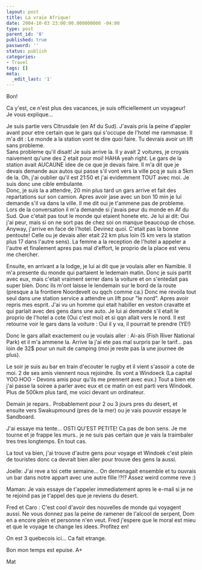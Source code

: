 ```yaml
---
layout: post
title: La vraie Afrique!
date: 2004-10-03 23:00:00.000000000 -04:00
type: post
parent_id: '0'
published: true
password: ''
status: publish
categories:
- Travel
tags: []
meta:
  _edit_last: '1'
---
```

Bon!

Ca y'est, ce n'est plus des vacances, je suis officiellement un voyageur!  
Je vous explique...

<!--more-->

Je suis partie vers Citrusdale (en Af du Sud). J'avais pris la peine d'appler avant pour etre certain que le gars qui s'occupe de l'hotel me rammasse. Il m'a dit : Le monde a la station vont te dire quoi faire. Tu devrais avoir un lift sans probleme.  
Sans probleme qu'il disait! Je suis arrive la. Il y avait 2 voitures, je croyais naivement qu'une des 2 etait pour moi! HAHA yeah right. Le gars de la station avait AUCAUNE idee de ce que je devais faire. Il m'a dit que je devais demande aux autos qui passe s'il vont vers la ville pcq je suis a 5km de la. Oh, j'ai oublier qu'il est 21:50 et j'ai evidemment TOUT avec moi. Je suis donc une cible embulante.  
Donc, je suis la a attendre, 20 min plus tard un gars arrive et fait des repartations sur son camion. Apres avoir jase avec un bon 10 min je lui demande s'il va dans la ville. Il me dit oui je t'ammene pas de probleme. Lors de la conversation il m'a demande si j'avais peur du monde en Af du Sud. Que c'etait pas tout le monde qui etaient honete etc. Je lui ai dit: Oui j'ai peur, mais si on ne sort pas de chez soi on manque beaucoup de chose. Anyway, j'arrive en face de l'hotel. Devinez quoi. C'etait pas la bonne pentoute! Celle ou je devais aller etait 22 km plus loin (5 km vers la station plus 17 dans l'autre sens). La femme a la reception de l'hotel a appeler a l'autre et finalement apres pas mal d'effort, le proprio de la place est venu me chercher.

Ensuite, en arrivant a la lodge, je lui ai dit que je voulais aller en Namibie. Il m'a presente du monde qui partaient le ledemain matin. Donc je suis partit avec eux, mais c'etait vraiment serrer dans la voiture et on s'entedait pas super bien. Donc ils m'ont laisse le lendemain sur le bord de la route (presque a la frontiere Noordevelt ou qqch comme ca.) Donc me revoila tout seul dans une station service a attendre un lift pour "le nord". Apres avoir repris mes esprit. J'ai vu un homme qui etait habiller en veston cravatte et qui parlait avec des gens dans une auto. Je lui ai demande s'il etait le proprio de l'hotel a cote (Oui c'est moi) et si qqn allait vers le nord. Il est retourne voir le gars dans la voiture : Oui il y va, il pourrait te prendre (YE!)

Donc le gars allait exactement ou je voulais aller : Ai-ais (Fish River National Park) et il m'a ammene la. Arrive la j'ai ete pas mal surpris par le tarif... pas loin de 32$ pour un nuit de camping (moi je reste pas la une journee de plus).

Le soir je suis au bar en train d'ecouter le rugby et il vient s'assoir a cote de moi. 2 de ses amis viennent nous rejoindre. Ils vont a Windoeck (La capital YOO HOO - Devons amis pour qu'ils me prennent avec eux.) Tout a bien ete j'ai passe la soiree a parler avec eux et ce matin on est parti vers Windoek. Plus de 500km plus tard, me voici devant un ordinateur.

Demain je repars.. Probablement pour 2 ou 3 jours pres du desert, et ensuite vers Swakupmound (pres de la mer) ou je vais pouvoir essaye le Sandboard.

J'ai essaye ma tente... OSTI QU'EST PETITE! Ca pas de bon sens. Je me tourne et je frappe les murs.. je ne suis pas certain que je vais la traimbaler tres tres longtemps. En tout cas.

La tout va bien, j'ai trouve d'autre gens pour voyage et Windoek c'est plein de touristes donc ca devrait bien aller pour trouve des gens la aussi.

Joelle: J'ai reve a toi cette semaine... On demenagait ensemble et tu ouvrais un bar dans notre appart avec une autre fille !?!? Assez weird comme reve :)

Maman: Je vais essaye de t'appeler immediatement apres le e-mail si je ne te rejoind pas je t'appel des que je reviens du desert.

Fred et Caro : C'est cool d'avoir des nouvelles de monde qui voyagent aussi. Ne vous donnez pas la peine de ramener de l'alcool de serpent, Dom en a encore plein et personne n'en veut. Fred j'espere que le moral est mieu et que le voyage te change les idees. Profitez en!

On est 3 quebecois ici... Ca fait etrange.

Bon mon temps est epuise. A+

Mat

